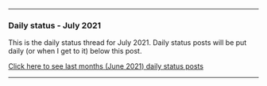 ***

### Daily status - July 2021

This is the daily status thread for July 2021. Daily status posts will be put daily (or when I get to it) below this post.

<!-- A little update for now (4 months old): I feel a lot more organized compared to December 2020, but these status posts still prove to be useful. Again, this is not how GitHub issues are meant to be used on programming projects, but for personal projects like a GitHub profile repository, it is perfectly acceptable.
!-->

[Click here to see last months (June 2021) daily status posts](https://github.com/seanpm2001/seanpm2001/issues/10)

***

